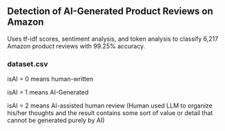 ## Detection of AI-Generated Product Reviews on Amazon

Uses tf-idf scores, sentiment analysis, and token analysis to classify 6,217 Amazon product reviews with 99.25% accuracy.

### dataset.csv

isAI = 0 means human-written

isAI = 1 means AI-Generated

isAI = 2 means AI-assisted human review (Human used LLM to organize his/her thoughts and the result contains some sort of value or detail that cannot be generated purely by AI)
